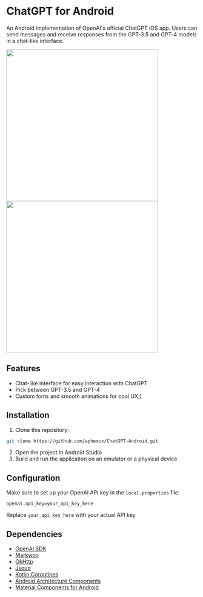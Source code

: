 # ChatGPT for Android

An Android implementation of OpenAI's official ChatGPT iOS app.
Users can send messages and receive responses from the GPT-3.5 and GPT-4 models in a chat-like
interface.

<img src="https://github.com/aphexcx/ChatGPT-Android/assets/2283165/4b060510-8cd7-40c0-ac57-87507206e220" width="400"/>   
<img src="https://github.com/aphexcx/ChatGPT-Android/assets/2283165/6c1a1f25-d9e9-4775-bb76-2026c176def1" width="400"/>

## Features

- Chat-like interface for easy interaction with ChatGPT
- Pick between GPT-3.5 and GPT-4
- Custom fonts and smooth animations for cool UX;)

## Installation

1. Clone this repository:

```bash
git clone https://github.com/aphexcx/ChatGPT-Android.git
```

2. Open the project in Android Studio
3. Build and run the application on an emulator or a physical device

## Configuration

Make sure to set up your OpenAI API key in the `local.properties` file:

```
openai.api_key=your_api_key_here
```

Replace `your_api_key_here` with your actual API key.

## Dependencies

- [OpenAI SDK](https://github.com/openai/openai)
- [Markwon](https://github.com/noties/Markwon)
- [OkHttp](https://github.com/square/okhttp)
- [Jsoup](https://github.com/jhy/jsoup)
- [Kotlin Coroutines](https://github.com/Kotlin/kotlinx.coroutines)
- [Android Architecture Components](https://developer.android.com/topic/libraries/architecture)
- [Material Components for Android](https://github.com/material-components/material-components-android)
